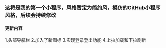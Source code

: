 ### 这将是我的第一个小程序，风格暂定为简约风，模仿的GitHub小程序风格，后续会持续修改
#### 更新内容 
1.头部导航栏 
2.加入了新图标 
3.实现登录登出功能 
4.上拉加载和下拉刷新 
